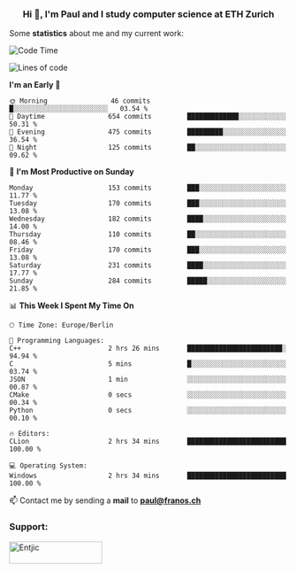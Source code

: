 <h3 align="center">Hi 👋, I'm Paul and I study computer science at ETH Zurich</h3>


Some **statistics** about me and my current work:

<!--START_SECTION:waka-->
![Code Time](http://img.shields.io/badge/Code%20Time-1%2C356%20hrs%2059%20mins-blue)

![Lines of code](https://img.shields.io/badge/From%20Hello%20World%20I%27ve%20Written-1.9%20million%20lines%20of%20code-blue)

**I'm an Early 🐤** 

```text
🌞 Morning                46 commits          █░░░░░░░░░░░░░░░░░░░░░░░░   03.54 % 
🌆 Daytime                654 commits         █████████████░░░░░░░░░░░░   50.31 % 
🌃 Evening                475 commits         █████████░░░░░░░░░░░░░░░░   36.54 % 
🌙 Night                  125 commits         ██░░░░░░░░░░░░░░░░░░░░░░░   09.62 % 
```
📅 **I'm Most Productive on Sunday** 

```text
Monday                   153 commits         ███░░░░░░░░░░░░░░░░░░░░░░   11.77 % 
Tuesday                  170 commits         ███░░░░░░░░░░░░░░░░░░░░░░   13.08 % 
Wednesday                182 commits         ████░░░░░░░░░░░░░░░░░░░░░   14.00 % 
Thursday                 110 commits         ██░░░░░░░░░░░░░░░░░░░░░░░   08.46 % 
Friday                   170 commits         ███░░░░░░░░░░░░░░░░░░░░░░   13.08 % 
Saturday                 231 commits         ████░░░░░░░░░░░░░░░░░░░░░   17.77 % 
Sunday                   284 commits         █████░░░░░░░░░░░░░░░░░░░░   21.85 % 
```


📊 **This Week I Spent My Time On** 

```text
🕑︎ Time Zone: Europe/Berlin

💬 Programming Languages: 
C++                      2 hrs 26 mins       ████████████████████████░   94.94 % 
C                        5 mins              █░░░░░░░░░░░░░░░░░░░░░░░░   03.74 % 
JSON                     1 min               ░░░░░░░░░░░░░░░░░░░░░░░░░   00.87 % 
CMake                    0 secs              ░░░░░░░░░░░░░░░░░░░░░░░░░   00.34 % 
Python                   0 secs              ░░░░░░░░░░░░░░░░░░░░░░░░░   00.10 % 

🔥 Editors: 
CLion                    2 hrs 34 mins       █████████████████████████   100.00 % 

💻 Operating System: 
Windows                  2 hrs 34 mins       █████████████████████████   100.00 % 
```


<!--END_SECTION:waka-->

📫 Contact me by sending a **mail** to **paul@franos.ch**

<h3 align="left">Support:</h3>
<p><a href="https://ko-fi.com/Entjic"> <img align="left" src="https://cdn.ko-fi.com/cdn/kofi3.png?v=3" height="40" width="168" alt="Entjic" /></a></p>
